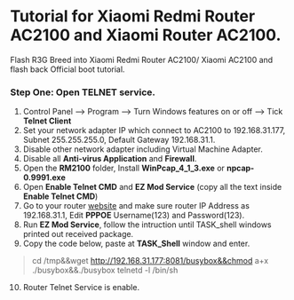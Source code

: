 # Tutorial for Xiaomi Redmi Router AC2100 and Xiaomi Router AC2100.
Flash R3G Breed into Xiaomi Redmi Router AC2100/ Xiaomi AC2100 and flash back Official boot tutorial.

### Step One: Open **TELNET** service.
1. Control Panel --> Program --> Turn Windows features on or off --> Tick **Telnet Client**
2. Set your network adapter IP which connect to AC2100 to 192.168.31.177, Subnet 255.255.255.0, Default Gateway 192.168.31.1.
3. Disable other network adapter including Virtual Machine Adapter.
4. Disable all **Anti-virus Application** and **Firewall**.
5. Open the **RM2100** folder, Install **WinPcap_4_1_3.exe** or **npcap-0.9991.exe**
6. Open **Enable Telnet CMD** and **EZ Mod Service** (copy all the text inside **Enable Telnet CMD**)
7. Go to your router [website](miwifi.com) and make sure router IP Address as 192.168.31.1, Edit **PPPOE** Username(123) and Password(123).
8. Run **EZ Mod Service**, follow the intruction until TASK_shell windows printed out received package.
9. Copy the code below, paste at **TASK_Shell** window and enter.
> cd /tmp&&wget http://192.168.31.177:8081/busybox&&chmod a+x ./busybox&&./busybox telnetd -l /bin/sh
10. Router Telnet Service is enable.
